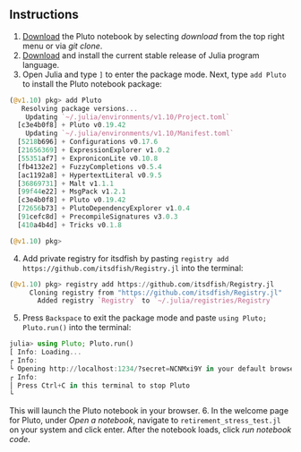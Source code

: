 ## Instructions

1. [Download](https://github.com/itsdfish/RetirementPlanners.jl/blob/main/notebooks/retirement_stress_test.jl) the Pluto notebook by selecting *download* from the top right menu or via *git clone*.
2. [Download](https://julialang.org/downloads/#current_stable_release) and install the current stable release of Julia program language. 
3. Open Julia and type `]` to enter the package mode. Next, type `add Pluto` to install the Pluto notebook package:

```julia
(@v1.10) pkg> add Pluto
   Resolving package versions...
    Updating `~/.julia/environments/v1.10/Project.toml`
  [c3e4b0f8] + Pluto v0.19.42
    Updating `~/.julia/environments/v1.10/Manifest.toml`
  [5218b696] + Configurations v0.17.6
  [21656369] + ExpressionExplorer v1.0.2
  [55351af7] + ExproniconLite v0.10.8
  [fb4132e2] + FuzzyCompletions v0.5.4
  [ac1192a8] + HypertextLiteral v0.9.5
  [36869731] + Malt v1.1.1
  [99f44e22] + MsgPack v1.2.1
  [c3e4b0f8] + Pluto v0.19.42
  [72656b73] + PlutoDependencyExplorer v1.0.4
  [91cefc8d] + PrecompileSignatures v3.0.3
  [410a4b4d] + Tricks v0.1.8

(@v1.10) pkg> 
```
4. Add private registry for itsdfish by pasting `registry add https://github.com/itsdfish/Registry.jl` into the terminal: 

```julia
(@v1.10) pkg> registry add https://github.com/itsdfish/Registry.jl
     Cloning registry from "https://github.com/itsdfish/Registry.jl"
       Added registry `Registry` to `~/.julia/registries/Registry`
```
5. Press `Backspace` to exit the package mode and paste `using Pluto; Pluto.run()` into the terminal:

```julia
julia> using Pluto; Pluto.run()
[ Info: Loading...
┌ Info: 
└ Opening http://localhost:1234/?secret=NCNMxi9Y in your default browser... ~ have fun!
┌ Info: 
│ Press Ctrl+C in this terminal to stop Pluto
└ 
```
This will launch the Pluto notebook in your browser. 
6. In the welcome page for Pluto, under *Open a notebook*, navigate to `retirement_stress_test.jl` on your system and click enter. After the notebook loads, click *run notebook code*.